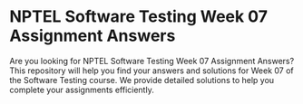 # NPTEL Software Testing Week 07 Assignment Answers

Are you looking for NPTEL Software Testing Week 07 Assignment Answers? This repository will help you find your answers and solutions for Week 07 of the Software Testing course. We provide detailed solutions to help you complete your assignments efficiently.
